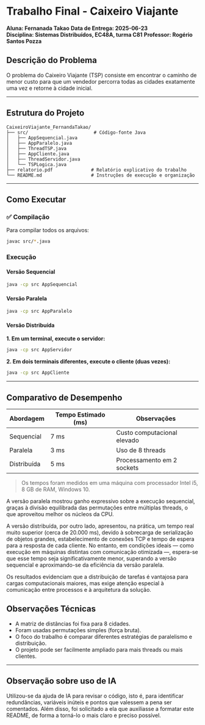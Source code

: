 # Trabalho Final - Caixeiro Viajante   
**Aluna: Fernanada Takao**
**Data de Entrega: 2025-06-23**  
**Disciplina: Sistemas Distribuídos, EC48A, turma C81**
**Professor: Rogério Santos Pozza**


## Descrição do Problema

O problema do Caixeiro Viajante (TSP) consiste em encontrar o caminho de menor custo para que um vendedor percorra todas as cidades exatamente uma vez e retorne à cidade inicial.

---

## Estrutura do Projeto

```plaintext
CaixeiroViajante_FernandaTakao/
├── src/                        # Código-fonte Java
│   ├── AppSequencial.java
│   ├── AppParalelo.java
│   ├── ThreadTSP.java
│   ├── AppCliente.java
│   ├── ThreadServidor.java
│   └── TSPLogica.java
├── relatorio.pdf              # Relatório explicativo do trabalho
└── README.md                  # Instruções de execução e organização
```

---

## Como Executar

### ✅ Compilação

Para compilar todos os arquivos:

```bash
javac src/*.java
```

###  Execução

#### Versão Sequencial

```bash
java -cp src AppSequencial
```

#### Versão Paralela

```bash
java -cp src AppParalelo
```

#### Versão Distribuída

**1. Em um terminal, execute o servidor:**

```bash
java -cp src AppServidor
```

**2. Em dois terminais diferentes, execute o cliente (duas vezes):**

```bash
java -cp src AppCliente
```

---

## Comparativo de Desempenho

| Abordagem      | Tempo Estimado (ms) | Observações                       |
|-------------|------------------------|-----------------------------------|
| Sequencial  |        7 ms        | Custo computacional elevado       |
| Paralela    |        3 ms        | Uso de 8 threads                  |
| Distribuída |        5 ms        | Processamento em 2 sockets        |

> Os tempos foram medidos em uma máquina com processador Intel i5, 8 GB de RAM, Windows 10.

A versão paralela mostrou ganho expressivo sobre a execução sequencial, graças à divisão equilibrada das permutações entre múltiplas threads, o que aproveitou melhor os núcleos da CPU.

A versão distribuída, por outro lado, apresentou, na prática, um tempo real muito superior (cerca de 20.000 ms), devido à sobrecarga de serialização de objetos grandes, estabelecimento de conexões TCP e tempo de espera para a resposta de cada cliente. No entanto, em condições ideais — como execução em máquinas distintas com comunicação otimizada —, espera-se que esse tempo seja significativamente menor, superando a versão sequencial e aproximando-se da eficiência da versão paralela.

Os resultados evidenciam que a distribuição de tarefas é vantajosa para cargas computacionais maiores, mas exige atenção especial à comunicação entre processos e à arquitetura da solução.


## Observações Técnicas

- A matriz de distâncias foi fixa para 8 cidades.
- Foram usadas permutações simples (força bruta).
- O foco do trabalho é comparar diferentes estratégias de paralelismo e distribuição.
- O projeto pode ser facilmente ampliado para mais threads ou mais clientes.

---


## Observação sobre uso de IA

Utilizou-se da ajuda de IA para revisar o código, isto é, para identificar redundâncias, variáveis inúteis e pontos que valessem a pena ser comentados. Além disso, foi solicitado a ela que auxiliasse a formatar este README, de forma a torná-lo o mais claro e preciso possível.
